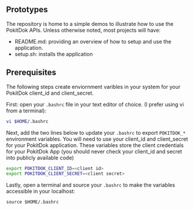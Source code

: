 ## Prototypes

The repository is home to a simple demos to illustrate how to use the PokitDok APIs. 
Unless otherwise noted, most projects will have:

- README.md: providing an overview of how to setup and use the application.
- setup.sh: installs the application


## Prerequisites
The following steps create enviornment varibles in your system for your PokitDok client_id and client_secret. 

First: open your `.bashrc` file in your text editor of choice. (I prefer using vi from a terminal):
```bash
vi $HOME/.bashrc
```

Next, add the two lines below to update your `.bashrc` to export `POKITDOK_*` environment variables. You will need to use your client_id and client_secret for your PokitDok application. These variables store the client credentials for your PokitDok App (you should never check your client_id and secret into publicly available code)

```bash
export POKITDOK_CLIENT_ID=<client id>
export POKITDOK_CLIENT_SECRET=<client secret>
```
Lastly, open a terminal and source your `.bashrc` to make the variables accessible in your localhost:

```
source $HOME/.bashrc
```
